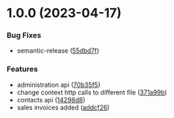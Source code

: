 # 1.0.0 (2023-04-17)


### Bug Fixes

* semantic-release ([55dbd7f](https://github.com/Print-one/moneybird-js//commit/55dbd7fb8f13158ebf28e7a4c4b5e406334ad3b7))


### Features

* administration api ([70b35f5](https://github.com/Print-one/moneybird-js//commit/70b35f52ae599898ab1c2df93aef77728d3e1feb))
* change context http calls to different file ([371a99b](https://github.com/Print-one/moneybird-js//commit/371a99bfae3d1652738cf3538a3467a0f1955e78))
* contacts api ([14298d8](https://github.com/Print-one/moneybird-js//commit/14298d8af8ef74e29e75abdf769a5e22bb2e7983))
* sales invoices added ([addcf26](https://github.com/Print-one/moneybird-js//commit/addcf262d4ff37af50d126a08cd8bdbc748c63a0))
